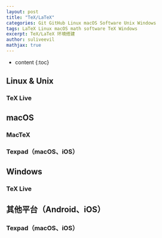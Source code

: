 ```yaml
---
layout: post
title: "TeX/LaTeX"
categories: Git GitHub Linux macOS Software Unix Windows
tags: LaTeX Linux macOS math software TeX Windows
excerpt: TeX/LaTeX 环境搭建
author: suliveevil
mathjax: true
---
```


* content
{:toc}

## Linux & Unix

### TeX Live

## macOS

### MacTeX

### Texpad（macOS、iOS）

## Windows

### TeX Live

## 其他平台（Android、iOS）

### Texpad（macOS、iOS）




